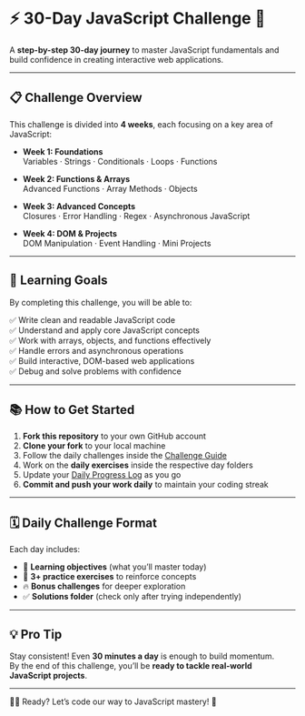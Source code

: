 # ⚡ 30-Day JavaScript Challenge 🚀  

A **step-by-step 30-day journey** to master JavaScript fundamentals and build confidence in creating interactive web applications.  

---

## 📋 Challenge Overview  

This challenge is divided into **4 weeks**, each focusing on a key area of JavaScript:  

- **Week 1: Foundations**  
  Variables · Strings · Conditionals · Loops · Functions  

- **Week 2: Functions & Arrays**  
  Advanced Functions · Array Methods · Objects  

- **Week 3: Advanced Concepts**  
  Closures · Error Handling · Regex · Asynchronous JavaScript  

- **Week 4: DOM & Projects**  
  DOM Manipulation · Event Handling · Mini Projects  

---

## 🎯 Learning Goals  

By completing this challenge, you will be able to:  

✅ Write clean and readable JavaScript code  
✅ Understand and apply core JavaScript concepts  
✅ Work with arrays, objects, and functions effectively  
✅ Handle errors and asynchronous operations  
✅ Build interactive, DOM-based web applications  
✅ Debug and solve problems with confidence  

---

## 📚 How to Get Started  

1. **Fork this repository** to your own GitHub account  
2. **Clone your fork** to your local machine  
3. Follow the daily challenges inside the [Challenge Guide](docs/CHALLENGES.md)  
4. Work on the **daily exercises** inside the respective day folders  
5. Update your [Daily Progress Log](docs/DAILY_PROGRESS.md) as you go  
6. **Commit and push your work daily** to maintain your coding streak  

---

## 🗓️ Daily Challenge Format  

Each day includes:  

- 🎯 **Learning objectives** (what you’ll master today)  
- 📝 **3+ practice exercises** to reinforce concepts  
- 🔥 **Bonus challenges** for deeper exploration  
- ✅ **Solutions folder** (check only after trying independently)  

---

## 💡 Pro Tip  

Stay consistent! Even **30 minutes a day** is enough to build momentum.  
By the end of this challenge, you’ll be **ready to tackle real-world JavaScript projects**.  

---

👨‍💻 Ready? Let’s code our way to JavaScript mastery! 🚀
